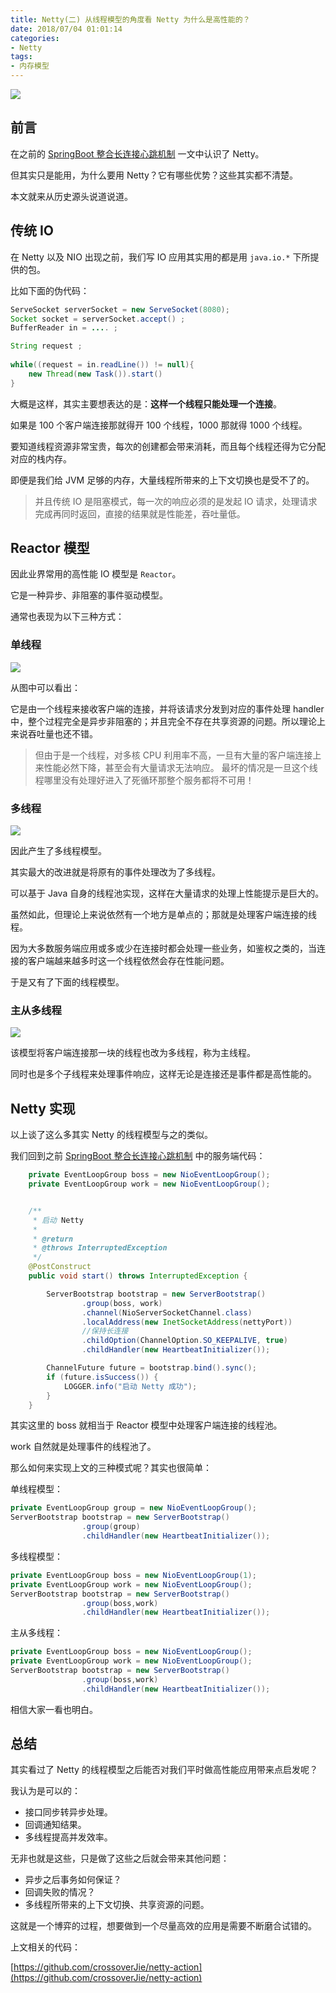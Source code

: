 ```yaml
---
title: Netty(二) 从线程模型的角度看 Netty 为什么是高性能的？
date: 2018/07/04 01:01:14       
categories: 
- Netty
tags: 
- 内存模型
---
```


![](https://ws1.sinaimg.cn/large/006tNc79gy1fsx42fcwsxj312v0ocjve.jpg)

## 前言

在之前的 [SpringBoot 整合长连接心跳机制](http://t.cn/Rd7He1Z) 一文中认识了 Netty。

但其实只是能用，为什么要用 Netty？它有哪些优势？这些其实都不清楚。

本文就来从历史源头说道说道。

## 传统 IO

在 Netty 以及 NIO 出现之前，我们写 IO 应用其实用的都是用 `java.io.*` 下所提供的包。  


比如下面的伪代码：

```java
ServeSocket serverSocket = new ServeSocket(8080);
Socket socket = serverSocket.accept() ;
BufferReader in = .... ;

String request ;
 
while((request = in.readLine()) != null){
	new Thread(new Task()).start()
}
```

<!--more-->

大概是这样，其实主要想表达的是：**这样一个线程只能处理一个连接**。

如果是 100 个客户端连接那就得开 100 个线程，1000 那就得 1000 个线程。

要知道线程资源非常宝贵，每次的创建都会带来消耗，而且每个线程还得为它分配对应的栈内存。

即便是我们给 JVM 足够的内存，大量线程所带来的上下文切换也是受不了的。

> 并且传统 IO 是阻塞模式，每一次的响应必须的是发起 IO 请求，处理请求完成再同时返回，直接的结果就是性能差，吞吐量低。

## Reactor 模型

因此业界常用的高性能 IO 模型是 `Reactor`。

它是一种异步、非阻塞的事件驱动模型。

通常也表现为以下三种方式：

### 单线程

![](https://ws4.sinaimg.cn/large/006tNc79gy1fsx4by9581j30k60aygn7.jpg)

从图中可以看出：

它是由一个线程来接收客户端的连接，并将该请求分发到对应的事件处理 handler 中，整个过程完全是异步非阻塞的；并且完全不存在共享资源的问题。所以理论上来说吞吐量也还不错。

> 但由于是一个线程，对多核 CPU 利用率不高，一旦有大量的客户端连接上来性能必然下降，甚至会有大量请求无法响应。
> 最坏的情况是一旦这个线程哪里没有处理好进入了死循环那整个服务都将不可用！

### 多线程

![](https://ws2.sinaimg.cn/large/006tNc79gy1fsx4cctol0j30k70dq40n.jpg)

因此产生了多线程模型。

其实最大的改进就是将原有的事件处理改为了多线程。

可以基于 Java 自身的线程池实现，这样在大量请求的处理上性能提示是巨大的。

虽然如此，但理论上来说依然有一个地方是单点的；那就是处理客户端连接的线程。

因为大多数服务端应用或多或少在连接时都会处理一些业务，如鉴权之类的，当连接的客户端越来越多时这一个线程依然会存在性能问题。

于是又有了下面的线程模型。

### 主从多线程

![](https://ws1.sinaimg.cn/large/006tNc79gy1fsx4iv4kmxj30gb0c0dha.jpg)

该模型将客户端连接那一块的线程也改为多线程，称为主线程。

同时也是多个子线程来处理事件响应，这样无论是连接还是事件都是高性能的。


## Netty 实现

以上谈了这么多其实 Netty 的线程模型与之的类似。

我们回到之前 [SpringBoot 整合长连接心跳机制](https://crossoverjie.top/2018/05/24/netty/Netty(1)TCP-Heartbeat/) 中的服务端代码：

```java
    private EventLoopGroup boss = new NioEventLoopGroup();
    private EventLoopGroup work = new NioEventLoopGroup();


    /**
     * 启动 Netty
     *
     * @return
     * @throws InterruptedException
     */
    @PostConstruct
    public void start() throws InterruptedException {

        ServerBootstrap bootstrap = new ServerBootstrap()
                .group(boss, work)
                .channel(NioServerSocketChannel.class)
                .localAddress(new InetSocketAddress(nettyPort))
                //保持长连接
                .childOption(ChannelOption.SO_KEEPALIVE, true)
                .childHandler(new HeartbeatInitializer());

        ChannelFuture future = bootstrap.bind().sync();
        if (future.isSuccess()) {
            LOGGER.info("启动 Netty 成功");
        }
    }
```

其实这里的 boss 就相当于 Reactor 模型中处理客户端连接的线程池。

work 自然就是处理事件的线程池了。

那么如何来实现上文的三种模式呢？其实也很简单：


单线程模型：

```java
private EventLoopGroup group = new NioEventLoopGroup();
ServerBootstrap bootstrap = new ServerBootstrap()
                .group(group)
                .childHandler(new HeartbeatInitializer());
```

多线程模型：

```java
private EventLoopGroup boss = new NioEventLoopGroup(1);
private EventLoopGroup work = new NioEventLoopGroup();
ServerBootstrap bootstrap = new ServerBootstrap()
                .group(boss,work)
                .childHandler(new HeartbeatInitializer());
```

主从多线程：

```java
private EventLoopGroup boss = new NioEventLoopGroup();
private EventLoopGroup work = new NioEventLoopGroup();
ServerBootstrap bootstrap = new ServerBootstrap()
                .group(boss,work)
                .childHandler(new HeartbeatInitializer());
```

相信大家一看也明白。

## 总结

其实看过了 Netty 的线程模型之后能否对我们平时做高性能应用带来点启发呢？

我认为是可以的：

- 接口同步转异步处理。
- 回调通知结果。
- 多线程提高并发效率。

无非也就是这些，只是做了这些之后就会带来其他问题：

- 异步之后事务如何保证？
- 回调失败的情况？
- 多线程所带来的上下文切换、共享资源的问题。

这就是一个博弈的过程，想要做到一个尽量高效的应用是需要不断磨合试错的。

上文相关的代码：

[https://github.com/crossoverJie/netty-action](https://github.com/crossoverJie/netty-action)